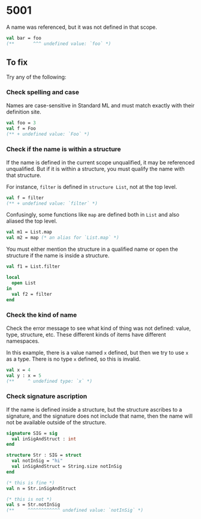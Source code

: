 # 5001

A name was referenced, but it was not defined in that scope.

```sml
val bar = foo
(**       ^^^ undefined value: `foo` *)
```

## To fix

Try any of the following:

### Check spelling and case

Names are case-sensitive in Standard ML and must match exactly with their definition site.

```sml
val foo = 3
val f = Foo
(** + undefined value: `Foo` *)
```

### Check if the name is within a structure

If the name is defined in the current scope unqualified, it may be referenced unqualified. But if it is within a structure, you must qualify the name with that structure.

For instance, `filter` is defined in `structure List`, not at the top level.

```sml
val f = filter
(** + undefined value: `filter` *)
```

Confusingly, some functions like `map` are defined both in `List` and also aliased the top level.

```sml
val m1 = List.map
val m2 = map (* an alias for `List.map` *)
```

You must either mention the structure in a qualified name or open the structure if the name is inside a structure.

```sml
val f1 = List.filter

local
  open List
in
  val f2 = filter
end
```

### Check the kind of name

Check the error message to see what kind of thing was not defined: value, type, structure, etc. These different kinds of items have different namespaces.

In this example, there is a value named `x` defined, but then we try to use `x` as a type. There is no type `x` defined, so this is invalid.

```sml
val x = 4
val y : x = 5
(**     ^ undefined type: `x` *)
```

### Check signature ascription

If the name is defined inside a structure, but the structure ascribes to a signature, and the signature does not include that name, then the name will not be available outside of the structure.

```sml
signature SIG = sig
  val inSigAndStruct : int
end

structure Str : SIG = struct
  val notInSig = "hi"
  val inSigAndStruct = String.size notInSig
end

(* this is fine *)
val n = Str.inSigAndStruct

(* this is not *)
val s = Str.notInSig
(**     ^^^^^^^^^^^^ undefined value: `notInSig` *)
```
